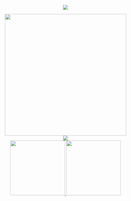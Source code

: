 <p id="text-typing" align="center">
  <img src="https://readme-typing-svg.herokuapp.com/?size=35&duration=4000&color=ED73F7&center=true&vCenter=true&width=560&height=65&lines=Hi,+there!;My+name's+Nath%C3%A1lya;I'm+a+Front-end+developer">
</p>

<div id="gif" align="center">
  <img src="https://media.giphy.com/media/paTz7UZbPfTZFRYnnB/giphy.gif" width="400px">
</div>

<div id="social" align="center">
  <a href="https://www.linkedin.com/in/nathalya-ricci/"><img src="https://img.shields.io/badge/LinkedIn-blue?logo=linkedin&logoColor=white&style=for-the-badge"></a>

<div align="center">
  <a href="https://github.com/nathalya-ricci">
  <img height="180em" src="https://github-readme-stats.vercel.app/api/top-langs/?username=nathalya-ricci&layout=compact&langs_count=7&theme=dracula">
  <img height="180em" src="https://github-readme-stats.vercel.app/api?username=nathalya-ricci&show_icons=true&theme=dracula&include_all_commits=true&count_private=true">
</div>
